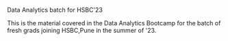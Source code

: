 Data Analytics batch for HSBC'23

This is the material covered in the Data Analytics Bootcamp for the batch of fresh grads joining HSBC,Pune in the summer of '23.
